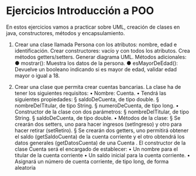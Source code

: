# Ejercicios Introducción a POO

En estos ejercicios vamos a practicar sobre UML, creación de clases en java, constructores,
métodos y encapsulamiento.

1. Crear una clase llamada Persona con los atributos: nombre, edad e identificación.
Crear constructores: vacío y con todos los atributos.
Crea métodos getters/setters.
Generar diagrama UML.
Métodos adicionales:
● mostrar(): Muestra los datos de la persona.
● esMayorDeEdad(): Devuelve un booleano indicando si es mayor de edad,
validar edad mayor o igual a 18.

2. Crear una clase que permita crear cuentas bancarias. La clase ha de tener los siguientes
requisitos:
• Nombre: Cuenta.
• Tendrá las siguientes propiedades:
§ saldoDeCuenta, de tipo double.
§ nombreDelTitular, de tipo String.
§ numeroDeCuenta, de tipo long.
• Constructor de la clase con dos parámetros:
§ nombreDelTitular, de tipo String.
§ saldoDeCuenta, de tipo double.
• Métodos de la clase:
§ Se	crearán	dos	setters,	uno	para	hacer	ingresos	(setIngreso)	y	otro	para
hacer retirar	 (setRetiro).
§ Se	crearán	dos	getters,	uno	permitirá	obtener	el	saldo	(getSaldoCuenta)	de	la
cuenta	corriente	y	el	otro	obtendrá	los	datos	generales	(getDatosCuenta)	de
una Cuenta .
El constructor de la clase Cuenta será el encargado de establecer:
• Un nombre para el titular de la cuenta corriente
• Un saldo inicial para la cuenta corriente.
• Asignará un número de cuenta corriente, de tipo long, de forma aleatoria
